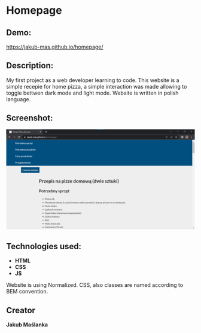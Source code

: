 
# Homepage

## Demo:

https://jakub-mas.github.io/homepage/

## Description:

My first project as a web developer learning to code. This website is a simple recepie for home pizza, a simple interaction was made allowing to toggle bettwen dark mode and light mode. Website is written in polish language.

## Screenshot:

<p align="center">
    <img src="/images/preview.gif" alt="preview">
</p>

## Technologies used:

- **HTML**
- **CSS**
- **JS**

<p>
Website is using Normalized. CSS, also classes are named according to BEM convention.
</p>

## Creator

**Jakub Maślanka**
